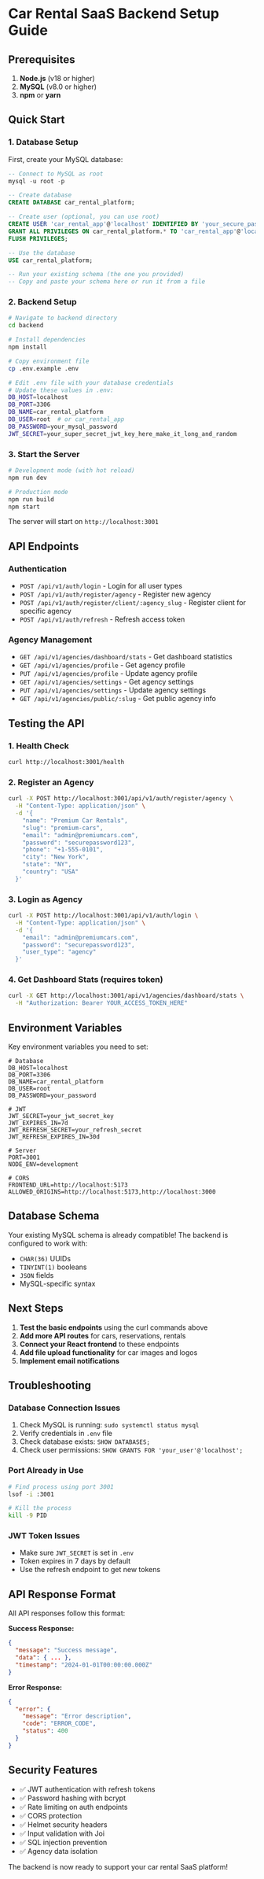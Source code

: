 # Car Rental SaaS Backend Setup Guide

## Prerequisites

1. **Node.js** (v18 or higher)
2. **MySQL** (v8.0 or higher)
3. **npm** or **yarn**

## Quick Start

### 1. Database Setup

First, create your MySQL database:

```sql
-- Connect to MySQL as root
mysql -u root -p

-- Create database
CREATE DATABASE car_rental_platform;

-- Create user (optional, you can use root)
CREATE USER 'car_rental_app'@'localhost' IDENTIFIED BY 'your_secure_password';
GRANT ALL PRIVILEGES ON car_rental_platform.* TO 'car_rental_app'@'localhost';
FLUSH PRIVILEGES;

-- Use the database
USE car_rental_platform;

-- Run your existing schema (the one you provided)
-- Copy and paste your schema here or run it from a file
```

### 2. Backend Setup

```bash
# Navigate to backend directory
cd backend

# Install dependencies
npm install

# Copy environment file
cp .env.example .env

# Edit .env file with your database credentials
# Update these values in .env:
DB_HOST=localhost
DB_PORT=3306
DB_NAME=car_rental_platform
DB_USER=root  # or car_rental_app
DB_PASSWORD=your_mysql_password
JWT_SECRET=your_super_secret_jwt_key_here_make_it_long_and_random
```

### 3. Start the Server

```bash
# Development mode (with hot reload)
npm run dev

# Production mode
npm run build
npm start
```

The server will start on `http://localhost:3001`

## API Endpoints

### Authentication

- `POST /api/v1/auth/login` - Login for all user types
- `POST /api/v1/auth/register/agency` - Register new agency
- `POST /api/v1/auth/register/client/:agency_slug` - Register client for specific agency
- `POST /api/v1/auth/refresh` - Refresh access token

### Agency Management

- `GET /api/v1/agencies/dashboard/stats` - Get dashboard statistics
- `GET /api/v1/agencies/profile` - Get agency profile
- `PUT /api/v1/agencies/profile` - Update agency profile
- `GET /api/v1/agencies/settings` - Get agency settings
- `PUT /api/v1/agencies/settings` - Update agency settings
- `GET /api/v1/agencies/public/:slug` - Get public agency info

## Testing the API

### 1. Health Check

```bash
curl http://localhost:3001/health
```

### 2. Register an Agency

```bash
curl -X POST http://localhost:3001/api/v1/auth/register/agency \
  -H "Content-Type: application/json" \
  -d '{
    "name": "Premium Car Rentals",
    "slug": "premium-cars",
    "email": "admin@premiumcars.com",
    "password": "securepassword123",
    "phone": "+1-555-0101",
    "city": "New York",
    "state": "NY",
    "country": "USA"
  }'
```

### 3. Login as Agency

```bash
curl -X POST http://localhost:3001/api/v1/auth/login \
  -H "Content-Type: application/json" \
  -d '{
    "email": "admin@premiumcars.com",
    "password": "securepassword123",
    "user_type": "agency"
  }'
```

### 4. Get Dashboard Stats (requires token)

```bash
curl -X GET http://localhost:3001/api/v1/agencies/dashboard/stats \
  -H "Authorization: Bearer YOUR_ACCESS_TOKEN_HERE"
```

## Environment Variables

Key environment variables you need to set:

```env
# Database
DB_HOST=localhost
DB_PORT=3306
DB_NAME=car_rental_platform
DB_USER=root
DB_PASSWORD=your_password

# JWT
JWT_SECRET=your_jwt_secret_key
JWT_EXPIRES_IN=7d
JWT_REFRESH_SECRET=your_refresh_secret
JWT_REFRESH_EXPIRES_IN=30d

# Server
PORT=3001
NODE_ENV=development

# CORS
FRONTEND_URL=http://localhost:5173
ALLOWED_ORIGINS=http://localhost:5173,http://localhost:3000
```

## Database Schema

Your existing MySQL schema is already compatible! The backend is configured to work with:

- `CHAR(36)` UUIDs
- `TINYINT(1)` booleans
- `JSON` fields
- MySQL-specific syntax

## Next Steps

1. **Test the basic endpoints** using the curl commands above
2. **Add more API routes** for cars, reservations, rentals
3. **Connect your React frontend** to these endpoints
4. **Add file upload functionality** for car images and logos
5. **Implement email notifications**

## Troubleshooting

### Database Connection Issues

1. Check MySQL is running: `sudo systemctl status mysql`
2. Verify credentials in `.env` file
3. Check database exists: `SHOW DATABASES;`
4. Check user permissions: `SHOW GRANTS FOR 'your_user'@'localhost';`

### Port Already in Use

```bash
# Find process using port 3001
lsof -i :3001

# Kill the process
kill -9 PID
```

### JWT Token Issues

- Make sure `JWT_SECRET` is set in `.env`
- Token expires in 7 days by default
- Use the refresh endpoint to get new tokens

## API Response Format

All API responses follow this format:

**Success Response:**
```json
{
  "message": "Success message",
  "data": { ... },
  "timestamp": "2024-01-01T00:00:00.000Z"
}
```

**Error Response:**
```json
{
  "error": {
    "message": "Error description",
    "code": "ERROR_CODE",
    "status": 400
  }
}
```

## Security Features

- ✅ JWT authentication with refresh tokens
- ✅ Password hashing with bcrypt
- ✅ Rate limiting on auth endpoints
- ✅ CORS protection
- ✅ Helmet security headers
- ✅ Input validation with Joi
- ✅ SQL injection prevention
- ✅ Agency data isolation

The backend is now ready to support your car rental SaaS platform!

